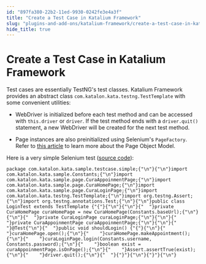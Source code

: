 ```yaml
---
id: "897fa380-22b2-11ed-9930-0242fe3e4a3f"
title: "Create a Test Case in Katalium Framework"
slug: "plugins-and-add-ons/katalium-framework/create-a-test-case-in-katalium-framework"
hide_title: true
---
```


# <a id="id" class="anchor_top_offset"/><a id="ariaid-title1" class="anchor_top_offset"/>Create a Test Case in Katalium Framework

<p xmlns="http://www.w3.org/1999/xhtml" className="p">Test cases are essentially TestNG's test classes. Katalium   Framework provides an abstract class   <code className="ph codeph">com.katalon.kata.testng.TestTemplate</code> with some   convenient utilities:</p> 
<ul xmlns="http://www.w3.org/1999/xhtml" className="ul"><li className="li">     <p className="p">WebDriver is initialized before each test method and can be       accessed with <code className="ph codeph">this.driver</code> or <code className="ph codeph">driver</code>. If       the test method ends with a <code className="ph codeph">driver.quit()</code> statement, a       new WebDriver will be created for the next test method.</p>   </li><li className="li">     <p className="p">Page instances are also preinitialized using Selenium's       <code className="ph codeph">PageFactory</code>. Refer to <a className="xref" href="/docs/plugins-and-add-ons/katalium-framework/katalium-framework-page-object-model">this         article</a> to learn more about the Page Object Model.</p>   </li></ul> 
<p xmlns="http://www.w3.org/1999/xhtml" className="p">Here is a very simple Selenium test (<a className="xref j-external-link" href="https://github.com/katalon-studio/katalium-sample/blob/master/src/test/java/com/katalon/kata/sample/testcase/simple/LoginTest.java" target="_blank">source     code</a>):</p> 
<pre xmlns="http://www.w3.org/1999/xhtml" className="pre codeblock"><code>package com.katalon.kata.sample.testcase.simple;{"\n"}{"\n"}import com.katalon.kata.sample.Constants;{"\n"}import com.katalon.kata.sample.page.CuraAppoinmentPage;{"\n"}import com.katalon.kata.sample.page.CuraHomePage;{"\n"}import com.katalon.kata.sample.page.CuraLoginPage;{"\n"}import com.katalon.kata.testng.TestTemplate;{"\n"}import org.testng.Assert;{"\n"}import org.testng.annotations.Test;{"\n"}{"\n"}public class LoginTest extends TestTemplate {"{"}{"\n"}{"\n"}{"  "}private CuraHomePage curaHomePage = new CuraHomePage(Constants.baseUrl);{"\n"}{"\n"}{"  "}private CuraLoginPage curaLoginPage;{"\n"}{"\n"}{"  "}private CuraAppoinmentPage curaAppoinmentPage;{"\n"}{"\n"}{"  "}@Test{"\n"}{"  "}public void shouldLogin() {"{"}{"\n"}{"    "}curaHomePage.open();{"\n"}{"    "}curaHomePage.makeAppointment();{"\n"}{"    "}curaLoginPage.login(Constants.username, Constants.password);{"\n"}{"    "}boolean exist = curaAppoinmentPage.isOnPage();{"\n"}{"    "}Assert.assertTrue(exist);{"\n"}{"    "}driver.quit();{"\n"}{"  "}{"}"}{"\n"}{"}"}{"\n"}</code></pre> 
